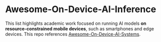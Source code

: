 # Awesome-On-Device-AI-Inference
This list highlights academic work focused on running AI models **on resource-constrained mobile devices**, such as smartphones and edge devices. This repo references [Awesome-On-Device-AI-Systems](https://github.com/your-org/Awesome-Mobile-AI-Systems).


